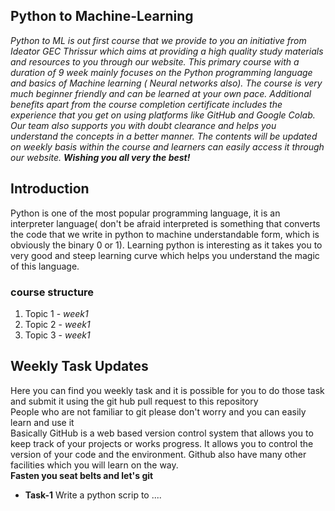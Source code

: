 ## Python to Machine-Learning
_Python to ML is out first course that we provide to you an initiative from Ideator GEC Thrissur which aims at providing a high quality study materials and 
resources to you through our website. This primary course with a duration of 9 week mainly focuses on the Python programming language and basics of Machine learning
( Neural networks also). The course is very much beginner friendly and can be learned at your own pace. Additional benefits apart from the course completion 
certificate includes the experience that you get on using platforms like GitHub and Google Colab. Our team also supports you with doubt clearance and helps you 
understand the concepts in a better manner. The contents will be updated on weekly basis within the course and learners can easily access it through our website.
**Wishing you all very the best!**_
<br/>
## Introduction
Python is one of the most popular programming language, it is an interpreter language( don't be afraid interpreted is something that converts the code that we write in python to machine understandable form, which is obviously the binary 0 or 1). Learning python is interesting as it takes you to very good and steep learning curve which helps you understand the magic of this language.
### course structure
1. Topic 1  - *week1*
2. Topic 2  - *week1*
3. Topic 3  - *week1*
## Weekly Task Updates
Here you can find you weekly task and it is possible for you to do those task and submit it using the git hub pull request to this repository<br>
People who are not familiar to git please don't worry and you can easily learn and use it<br>
Basically GitHub is a web based version control system that allows you to keep track of your projects or works progress. It allows you to control the version of your code and the environment. Github also have many other facilities which you will learn on the way.<br>
**Fasten you seat belts and let's git**
* **Task-1**
  Write a python scrip to ....

